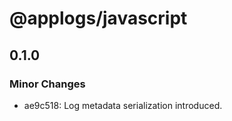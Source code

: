 # @applogs/javascript

## 0.1.0

### Minor Changes

- ae9c518: Log metadata serialization introduced.
